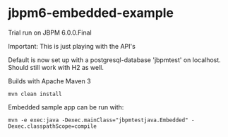 jbpm6-embedded-example
======================

Trial run on JBPM 6.0.0.Final


Important: This is just playing with the API's

Default is now set up with a postgresql-database 'jbpmtest' on localhost. Should still work with H2 as well.


Builds with Apache Maven 3

    mvn clean install

Embedded sample app can be run with:

    mvn -e exec:java -Dexec.mainClass="jbpmtestjava.Embedded" -Dexec.classpathScope=compile

